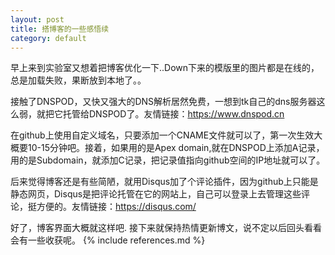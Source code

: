 ```yaml
---
layout: post
title: 搭博客的一些感悟续
category: default
---
```


早上来到实验室又想着把博客优化一下..Down下来的模版里的图片都是在线的，总是加载失败，果断放到本地了。。

接触了DNSPOD，又快又强大的DNS解析居然免费，一想到tk自己的dns服务器这么弱，就把它托管给DNSPOD了。友情链接：<https://www.dnspod.cn>

在github上使用自定义域名，只要添加一个CNAME文件就可以了，第一次生效大概要10-15分钟吧。接着，如果用的是Apex domain,就在DNSPOD上添加A记录，用的是Subdomain，就添加C记录，把记录值指向github空间的IP地址就可以了。

后来觉得博客还是有些简陋，就用Disqus加了个评论插件，因为github上只能是静态网页，Disqus是把评论托管在它的网站上，自己可以登录上去管理这些评论，挺方便的。友情链接：<https://disqus.com/>

好了，博客界面大概就这样吧. 接下来就保持热情更新博文，说不定以后回头看看会有一些收获呢。
{% include references.md %}
	
